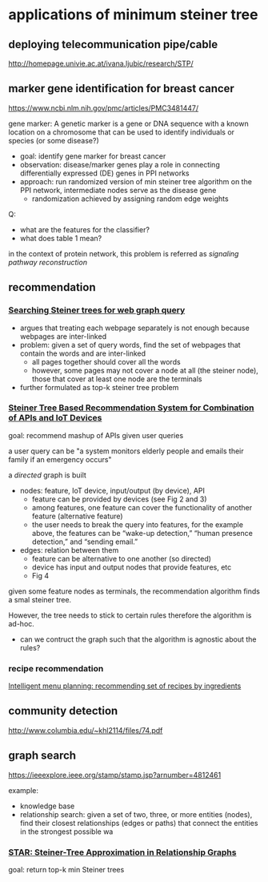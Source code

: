 # applications of minimum steiner tree

## deploying telecommunication pipe/cable

http://homepage.univie.ac.at/ivana.ljubic/research/STP/


## marker gene identification for breast cancer

https://www.ncbi.nlm.nih.gov/pmc/articles/PMC3481447/

gene marker: A genetic marker is a gene or DNA sequence with a known location on a chromosome that can be used to identify individuals or species (or some disease?)

- goal: identify gene marker for breast cancer
- observation:  disease/marker genes play a role in connecting differentially expressed (DE) genes in PPI networks
- approach: run randomized version of min steiner tree algorithm on the PPI network, intermediate nodes serve as the disease gene
  - randomization achieved by assigning random edge weights

Q:

- what are the features for the classifier?
- what does table 1 mean?

in the context of protein network, this problem is referred as *signaling pathway reconstruction*


## recommendation

### [Searching Steiner trees for web graph query](https://www.sciencedirect.com/science/article/pii/S0360835211003366)

- argues that treating each webpage separately is not enough because webpages are inter-linked
- problem: given a set of query words, find the set of webpages that contain the words and are inter-linked
  - all pages together should cover all the words
  - however, some pages may not cover a node at all (the steiner node), those that cover at least one node are the terminals
- further formulated as top-k steiner tree problem

### [Steiner Tree Based Recommendation System for Combination of APIs and IoT Devices](https://ieeexplore.ieee.org/document/8305980/)

goal: recommend mashup of APIs given user queries

a user query can be "a system monitors elderly people and emails their family if an emergency occurs"

a *directed* graph is built

- nodes: feature, IoT device, input/output (by device), API
  - feature can be provided by devices (see Fig 2 and 3)
  - among features, one feature can cover the functionality of another feature (alternative feature)
  - the user needs to break the query into features, for the example above, the features can be “wake-up detection,” “human presence detection,” and “sending email.”
- edges: relation between them
  - feature can be alternative to one another (so directed)
  - device has input and output nodes that provide features, etc
  - Fig 4

given some feature nodes as terminals, the recommendation algorithm finds a smal steiner tree. 

However, the tree needs to stick to certain rules therefore the algorithm is ad-hoc.
- can we contruct the graph such that the algorithm is agnostic about the rules?

### recipe recommendation

[Intelligent menu planning: recommending set of recipes by ingredients](https://dl.acm.org/citation.cfm?id=2390778)


## community detection

http://www.columbia.edu/~khl2114/files/74.pdf

## graph search

https://ieeexplore.ieee.org/stamp/stamp.jsp?arnumber=4812461

example:

- knowledge base
- relationship search: given a set of two, three, or more entities (nodes), find their closest relationships (edges or paths) that connect the entities in the strongest possible wa

### [STAR: Steiner-Tree Approximation in Relationship Graphs](https://ieeexplore.ieee.org/stamp/stamp.jsp?arnumber=4812461)

goal: return top-k min Steiner trees


